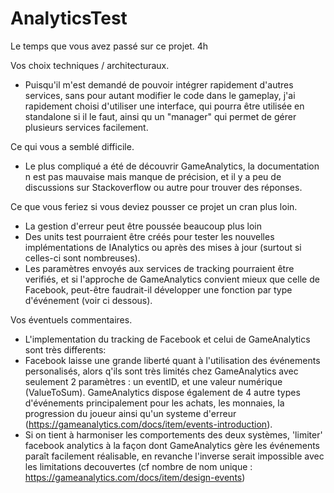 # AnalyticsTest
Le temps que vous avez passé sur ce projet.
4h

Vos choix techniques / architecturaux.
- Puisqu'il m'est demandé de pouvoir intégrer rapidement d'autres services, sans pour autant modifier le code dans le gameplay, j'ai rapidement choisi d'utiliser une interface, qui pourra être utilisée en standalone si il le faut, ainsi qu un "manager" qui permet de gérer plusieurs services facilement.

Ce qui vous a semblé difficile.
- Le plus compliqué a été de découvrir GameAnalytics, la documentation n est pas mauvaise mais manque de précision, et il y a peu de discussions sur Stackoverflow ou autre pour trouver des réponses.

Ce que vous feriez si vous deviez pousser ce projet un cran plus loin.
- La gestion d'erreur peut être poussée beaucoup plus loin
- Des units test pourraient être créés pour tester les nouvelles implémentations de IAnalytics ou après des mises à jour (surtout si celles-ci sont nombreuses).
- Les paramètres envoyés aux services de tracking pourraient être verifiés, et si l'approche de GameAnalytics convient mieux que celle de Facebook, peut-être faudrait-il développer une fonction par type d'événement (voir ci dessous).

Vos éventuels commentaires.
- L'implementation du tracking de Facebook et celui de GameAnalytics sont très differents:
- Facebook laisse une grande liberté quant à l'utilisation des événements personalisés, alors q'ils sont très limités chez GameAnalytics avec seulement 2 paramètres : un eventID, et une valeur numérique (ValueToSum). GameAnalytics dispose également de 4 autre types d'événements principalement pour les achats, les monnaies, la progression du joueur ainsi qu'un systeme d'erreur (https://gameanalytics.com/docs/item/events-introduction).
- Si on tient à harmoniser les comportements des deux systèmes, 'limiter' facebook analytics à la façon dont GameAnalytics gère les événements paraît facilement réalisable, en revanche l'inverse serait impossible avec les limitations decouvertes (cf nombre de nom unique : https://gameanalytics.com/docs/item/design-events)


